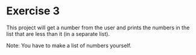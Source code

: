# Exercise 3
This project will get a number from the user and prints the
numbers in the list that are less than it (in a separate list).

Note: You have to make a list of numbers yourself.
